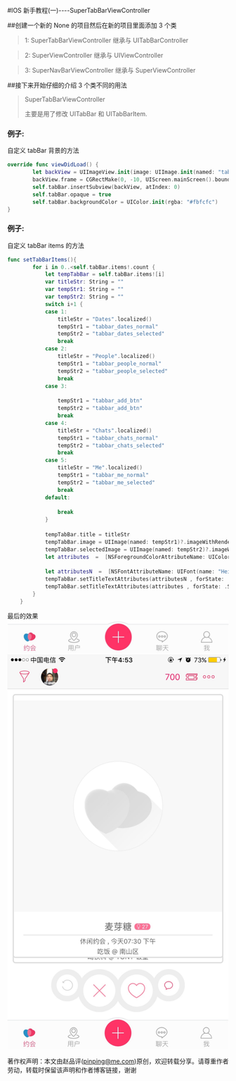 #IOS 新手教程(一)----SuperTabBarViewController

##创建一个新的 None 的项目然后在新的项目里面添加 3 个类

>1: SuperTabBarViewController 继承与 UITabBarController

>2: SuperViewController 继承与 UIViewController

>3: SuperNavBarViewController 继承与 SuperViewController

##接下来开始仔细的介绍 3 个类不同的用法

> SuperTabBarViewController
> 
> 主要是用了修改 UITabBar 和 UITabBarItem.
> 

### 例子:
自定义 tabBar 背景的方法

```swift
override func viewDidLoad() {
        let backView = UIImageView.init(image: UIImage.init(named: "tab_bg"))
        backView.frame = CGRectMake(0, -10, UIScreen.mainScreen().bounds.size.width, 55)
        self.tabBar.insertSubview(backView, atIndex: 0)
        self.tabBar.opaque = true
        self.tabBar.backgroundColor = UIColor.init(rgba: "#fbfcfc")
}
```
### 例子:
自定义 tabBar items 的方法

```swift
func setTabBarItems(){
        for i in 0..<self.tabBar.items!.count {
            let tempTabBar = self.tabBar.items![i]
            var titleStr: String = ""
            var tempStr1: String = ""
            var tempStr2: String = ""
            switch i+1 {
            case 1:
                titleStr = "Dates".localized()
                tempStr1 = "tabbar_dates_normal"
                tempStr2 = "tabbar_dates_selected"
                break
            case 2:
                titleStr = "People".localized()
                tempStr1 = "tabbar_people_normal"
                tempStr2 = "tabbar_people_selected"
                break
            case 3:
                
                tempStr1 = "tabbar_add_btn"
                tempStr2 = "tabbar_add_btn"
                break
            case 4:
                titleStr = "Chats".localized()
                tempStr1 = "tabbar_chats_normal"
                tempStr2 = "tabbar_chats_selected"
                break
            case 5:
                titleStr = "Me".localized()
                tempStr1 = "tabbar_me_normal"
                tempStr2 = "tabbar_me_selected"
                break
            default:
                
                break
            }
            
            tempTabBar.title = titleStr
            tempTabBar.image = UIImage(named: tempStr1)?.imageWithRenderingMode(UIImageRenderingMode.AlwaysOriginal);
            tempTabBar.selectedImage = UIImage(named: tempStr2)?.imageWithRenderingMode(UIImageRenderingMode.AlwaysOriginal);
            let attributes  =  [NSForegroundColorAttributeName: UIColor(red:1, green:0.18, blue:0.39, alpha:1), NSFontAttributeName: UIFont(name: "Heiti SC", size: 12.0)!]
            
            let attributesN  =  [NSFontAttributeName: UIFont(name: "Heiti SC", size: 12.0)!]
            tempTabBar.setTitleTextAttributes(attributesN , forState: .Normal)
            tempTabBar.setTitleTextAttributes(attributes , forState: .Selected)
        }
    }
```

最后的效果
![Alt text](tabbar.png)
![Alt text](tabbar1.jpg)

著作权声明：本文由赵品评(pinping@me.com)原创，欢迎转载分享。请尊重作者劳动，转载时保留该声明和作者博客链接，谢谢